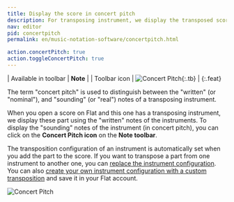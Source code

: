 ```yaml
---
title: Display the score in concert pitch
description: For transposing instrument, we display the transposed score by default. You can switch betwen the concert pitch and transposed version by clicking on the concert pitch icon in the toolbar.
nav: editor
pid: concertpitch
permalink: en/music-notation-software/concertpitch.html

action.concertPitch: true
action.toggleConcertPitch: true
---
```


| Available in toolbar | **Note** |
| Toolbar icon | ![Concert Pitch](https://prod.flat-cdn.com/img/icons/editorActions/concertPitch.svg){:.tb} |
{:.feat}

The term "concert pitch" is used to distinguish between the "written" (or "nominal"), and "sounding" (or "real") notes of a transposing instrument.

When you open a score on Flat and this one has a transposing instrument, we display these part using the "written" notes of the instruments. To display the "sounding" notes of the instrument (in concert pitch), you can click on the **Concert Pitch icon** on the **Note toolbar**.

The transposition configuration of an instrument is automatically set when you add the part to the score. If you want to transpose a part from one instrument to another one, you can [replace the instrument configuration](/help/en/music-notation-software/transpose.html#transpose-a-complete-part-for-a-different-instrument). You can also [create your own instrument configuration with a custom transposition](/help/en/music-notation-software/custom-instruments.html#pitched-instruments) and save it in your Flat account.

![Concert Pitch](/help/assets/img/editor/concertPitch.gif)